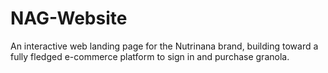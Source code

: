# NAG-Website
An interactive web landing page for the Nutrinana brand, building toward a fully fledged e-commerce platform to sign in and purchase granola.
